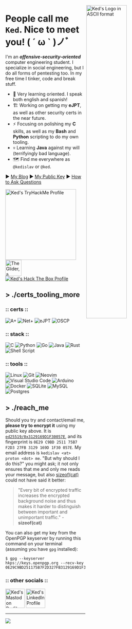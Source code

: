 <a href="#"><img align="right" width="50%" src="https://i.imgur.com/0N4gvc3.png" alt="Ked's Logo in ASCII format"/></a> 
# People call me `Ked`. Nice to meet you! ( ´ ω ` )ノﾞ
I'm an ***offensive-security-oriented*** computer engineering student. I specialize in social engineering, but I do all forms of pentesting too. In my free time I tinker, code and break stuff.
- 🌱 Very learning oriented. I speak both english and spanish!
- 🏗️ Working on getting my **eJPT**, as well as other security certs in the near future.
- ⚡ Focusing on polishing my **C** skills, as well as my **Bash** and **Python** scripting to do my own tooling.
- 💀 Learning **Java** against my will (terrifyingly bad language).
- 🗺️ Find me everywhere as `@kedislav` or `@ked`.

► [My Blog](https://ked.bearblog.dev) ► [My Public Key](https://keys.openpgp.org/vks/v1/by-fingerprint/0E29C9BD251175B7F2D327FB3129169D1F30057E) ► [How to Ask Questions](https://dontasktoask.com)

<a href="https://tryhackme.com/p/Kedislav"><img width="220px" src="https://tryhackme-badges.s3.amazonaws.com/Kedislav.png" alt="Ked's TryHackMe Profile"/></a>
<a href="http://www.catb.org/hacker-emblem/"><img width="50px" src="http://www.catb.org/hacker-emblem/glider.png" alt="The Glider, a known hacker emblem."/></a>
<a href="https://app.hackthebox.com/profile/622580"><img src="http://www.hackthebox.eu/badge/image/622580" alt="Ked's Hack The Box Profile"/></a>

## > ./certs_tooling_more

### :: certs ::
![A+](https://img.shields.io/badge/A%2B-Certified-FFFFFF?style=for-the-badge&logo=comptia&logoColor=FFFFFF&labelColor=C8202F&color=FFFFFF)
![Net+](https://img.shields.io/badge/Net%2B-In%20Progress-FFFFFF?style=for-the-badge&logo=comptia&logoColor=FFFFFF&labelColor=C8202F&color=CCCCCC)
![eJPT](https://img.shields.io/badge/eJPT-In%20Progress-FFFFFF?style=for-the-badge&logo=ine&logoColor=FFFFFF&labelColor=9720AB&color=CCCCCC)
![OSCP](https://img.shields.io/badge/OSCP-Future-FFFFFF?style=for-the-badge&logo=kalilinux&logoColor=FFFFFF&labelColor=557C94&color=7f7f7f)

### :: stack ::
![C](https://img.shields.io/badge/c-%2300599C.svg?style=for-the-badge&logo=c&logoColor=white)
![Python](https://img.shields.io/badge/python-3670A0?style=for-the-badge&logo=python&logoColor=ffdd54)
![Go](https://img.shields.io/badge/go-%2300ADD8.svg?style=for-the-badge&logo=go&logoColor=white)
![Java](https://img.shields.io/badge/java-%23ED8B00.svg?style=for-the-badge&logo=openjdk&logoColor=white)
![Rust](https://img.shields.io/badge/rust-%23000000.svg?style=for-the-badge&logo=rust&logoColor=white)
![Shell Script](https://img.shields.io/badge/shell_script-%23121011.svg?style=for-the-badge&logo=gnu-bash&logoColor=white)

### :: tools ::
![Linux](https://img.shields.io/badge/Linux-FCC624?style=for-the-badge&logo=linux&logoColor=black)
![Git](https://img.shields.io/badge/Git-%23F05033.svg?style=for-the-badge&logo=git&logoColor=white&labelColor=%23F05033)
![Neovim](https://img.shields.io/badge/NeoVim-%2357A143.svg?&style=for-the-badge&logo=neovim&logoColor=white)
![Visual Studio Code](https://img.shields.io/badge/Visual%20Studio%20Code-0078d7.svg?style=for-the-badge&logo=visual-studio-code&logoColor=white)
![Arduino](https://img.shields.io/badge/-Arduino-00979D?style=for-the-badge&logo=Arduino&logoColor=white)
![Docker](https://img.shields.io/badge/docker-%230db7ed.svg?style=for-the-badge&logo=docker&logoColor=white)
![SQLite](https://img.shields.io/badge/sqlite-%2307405e.svg?style=for-the-badge&logo=sqlite&logoColor=white)
![MySQL](https://img.shields.io/badge/mysql-%2300f.svg?style=for-the-badge&logo=mysql&logoColor=white)
![Postgres](https://img.shields.io/badge/postgres-%23316192.svg?style=for-the-badge&logo=postgresql&logoColor=white)

## > ./reach_me
Should you try and contact/email me, **please try to encrypt it** using my public key above. It is [`ed25519/0x3129169D1F30057E`](https://keys.openpgp.org/vks/v1/by-fingerprint/0E29C9BD251175B7F2D327FB3129169D1F30057E), and its fingerprint is `0E29 C9BD 2511 75B7 F2D3 27FB 3129 169D 1F30 057E`.  My email address is `kedislav <at> proton <dot> me`. "But why should I do this?" you might ask; it not only ensures that me and only me reads your message, but also [sizeof(cat)](https://sizeof.cat) could not have said it better:
> "Every bit of encrypted traffic increases the encrypted background noise and thus makes it harder to distinguish between important and unimportant traffic." - **sizeof(cat)**

You can also get my key from the OpenPGP keyserver by running this command on your terminal (assuming you have `gpg` installed):
```shell
$ gpg --keyserver hkps://keys.openpgp.org --recv-key 0E29C9BD251175B7F2D327FB3129169D1F30057E
```

### :: other socials ::
<a href="https://freeradical.zone/web/@kedislav"><img width="60px" src="https://cdn4.iconfinder.com/data/icons/logos-and-brands/512/207_Mastodon_logo_logos-256.png" alt="Ked's Mastodon Profile"/></a>
<a href="https://www.linkedin.com/in/kedislav/"><img width="60px" src="https://cdn4.iconfinder.com/data/icons/logos-and-brands/512/201_Linkedin_logo_logos-256.png" alt="Ked's LinkedIn Profile"/></a>

---

<a href="https://visitcount.itsvg.in"><img align="center" src="https://visitcount.itsvg.in/api?id=kedislav&label=Profile%20Views&color=11&icon=5&pretty=true" /></a>
